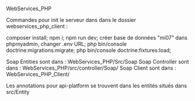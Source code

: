 WebServices_PHP



Commandes pour init le serveur dans dans le dossier webservices_php_client : 

composer install;
npm i;
npm run dev;
créer base de données "mi07" dans phpmyadmin, changer .env URL;
php bin/console doctrine:migrations:migrate;
php bin/console doctrine:fixtures:load;


Soap Entities sont dans : WebServices_PHP/Src/Soap
Soap Controller sont dans : WebServices_PHP/src/controller/Soap/
Soap Client sont dans : WebServices_PHP_Client/


Les annotations pour api-platform se trouvent dans les entités situés dans src/Entity